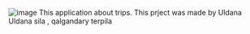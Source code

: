 ![image](https://github.com/Uldana00/myTrips/assets/145310476/3ab56b2e-786e-4bd2-b140-f1e2f9c27f25)
This application about trips. This prject was made by Uldana 
Uldana sila , qalgandary terpila
